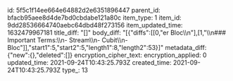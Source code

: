 id: 5f5c1f14ee664e64882d2e6351896447
parent_id: bfacb95aee8d4de7bd0cbdabe121a80c
item_type: 1
item_id: 9dd28536664740aebc64dbd48f273156
item_updated_time: 1632479967181
title_diff: "[]"
body_diff: "[{\"diffs\":[[0,\"er Bloc\\\n\"],[1,\"\\\n### Important Terms:\\\n- Stream\\\n- Cubit\\\n- Bloc\"]],\"start1\":5,\"start2\":5,\"length1\":8,\"length2\":53}]"
metadata_diff: {"new":{},"deleted":[]}
encryption_cipher_text: 
encryption_applied: 0
updated_time: 2021-09-24T10:43:25.793Z
created_time: 2021-09-24T10:43:25.793Z
type_: 13